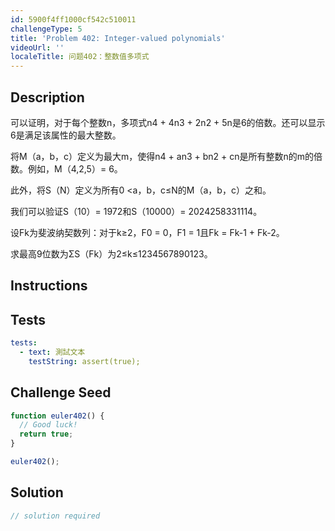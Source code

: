 ```yaml
---
id: 5900f4ff1000cf542c510011
challengeType: 5
title: 'Problem 402: Integer-valued polynomials'
videoUrl: ''
localeTitle: 问题402：整数值多项式
---
```


## Description
<section id="description">可以证明，对于每个整数n，多项式n4 + 4n3 + 2n2 + 5n是6的倍数。还可以显示6是满足该属性的最大整数。 <p>将M（a，b，c）定义为最大m，使得n4 + an3 + bn2 + cn是所有整数n的m的倍数。例如，M（4,2,5）= 6。 </p><p>此外，将S（N）定义为所有0 &lt;a，b，c≤N的M（a，b，c）之和。 </p><p>我们可以验证S（10）= 1972和S（10000）= 2024258331114。 </p><p>设Fk为斐波纳契数列：对于k≥2，F0 = 0，F1 = 1且Fk = Fk-1 + Fk-2。 </p><p>求最高9位数为ΣS（Fk）为2≤k≤1234567890123。 </p></section>

## Instructions
<section id="instructions">
</section>

## Tests
<section id='tests'>

```yml
tests:
  - text: 測試文本
    testString: assert(true);

```

</section>

## Challenge Seed
<section id='challengeSeed'>

<div id='js-seed'>

```js
function euler402() {
  // Good luck!
  return true;
}

euler402();

```

</div>



</section>

## Solution
<section id='solution'>

```js
// solution required
```
</section>
